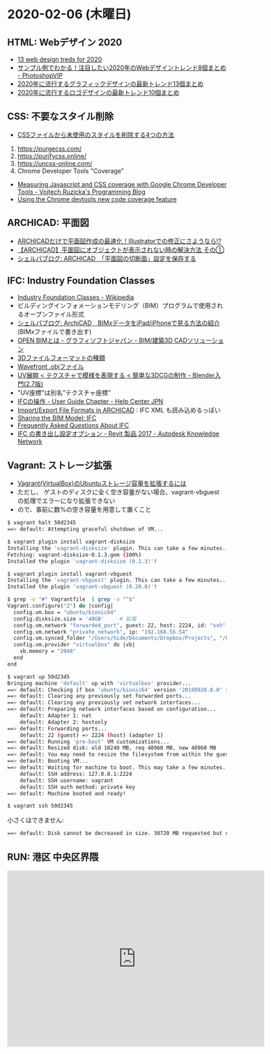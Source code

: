# 2020-02-06 (木曜日)

## HTML: Webデザイン 2020

- [13 web design treds for 2020](https://getflywheel.com/layout/web-design-trends/)
- [サンプル例でわかる！注目したい2020年のWebデザイントレンド8個まとめ - PhotoshopVIP](http://photoshopvip.net/119026)
- [2020年に流行するグラフィックデザインの最新トレンド13個まとめ](https://webdesign-trends.net/entry/10539)
- [2020年に流行するロゴデザインの最新トレンド10個まとめ](https://webdesign-trends.net/entry/10542)

## CSS: 不要なスタイル削除

- [CSSファイルから未使用のスタイルを削除する4つの方法](https://coliss.com/articles/build-websites/operation/css/4-ways-to-remove-unused-css.html)

1. https://purgecss.com/
2. https://purifycss.online/
3. https://uncss-online.com/
4. Chrome Developer Tools "Coverage"

- [Measuring Javascript and CSS coverage with Google Chrome Developer Tools - Vojtech Ruzicka's Programming Blog](https://www.vojtechruzicka.com/measuring-javascript-and-css-coverage-with-google-chrome-developer-tools/)
- [Using the Chrome devtools new code coverage feature](https://blog.logrocket.com/using-the-chrome-devtools-new-code-coverage-feature-ca96c3dddcaf/)

## ARCHICAD: 平面図

- [ARCHICADだけで平面図作成の最速化！Illustratorでの修正にさようなら!?](https://study.the-pers.com/illustrator/1955/)
- [【ARCHICAD】平面図にオブジェクトが表示されない時の解決方法 その①](https://study.the-pers.com/archicad/2596/)
- [シェルパブログ: ARCHICAD　「平面図の切断面」設定を保存する](https://sherpa-net.blogspot.com/2019/03/archicad_29.html)

## IFC: Industry Foundation Classes

- [Industry Foundation Classes - Wikipedia](https://en.wikipedia.org/wiki/Industry_Foundation_Classes)
- ビルディングインフォメーションモデリング（BIM）プログラムで使用されるオープンファイル形式
- [シェルパブログ: ArchiCAD　BIMxデータをiPad/iPhoneで見る方法の紹介](https://sherpa-net.blogspot.com/2013/05/archicadbimxipadiphone.html) (BIMxファイルで書き出す)
- [OPEN BIMとは - グラフィソフトジャパン - BIM/建築3D CADソリューション](https://www.graphisoft.co.jp/archicad/open_bim/)
- [3Dファイルフォーマットの種類](http://www.slis.tsukuba.ac.jp/~fujisawa.makoto.fu/cgi-bin/wiki/index.php?3D%A5%D5%A5%A1%A5%A4%A5%EB%A5%D5%A5%A9%A1%BC%A5%DE%A5%C3%A5%C8%A4%CE%BC%EF%CE%E0#jce44b69)
- [Wavefront .objファイル](https://ja.wikipedia.org/wiki/Wavefront_.obj%E3%83%95%E3%82%A1%E3%82%A4%E3%83%AB)
- [UV展開 <  テクスチャで模様を表現する <  簡単な3DCGの制作 - Blender入門(2.7版) ](https://www.blender3d.biz/simple3dcg_texturing_unwrap.html)
- "UV座標"は別名"テクスチャ座標"
- [IFCの操作 - User Guide Chapter - Help Center JPN](https://helpcenter.graphisoft.com/jp/user-guide-chapter/556)
- [Import/Export File Formats in ARCHICAD](https://helpcenter.graphisoft.com/knowledgebase/25765/) : IFC XML も読み込めるっぽい
- [Sharing the BIM Model: IFC](https://helpcenter.graphisoft.com/graphisoft-archives/73245/)
- [Frequently Asked Questions About IFC](https://helpcenter.graphisoft.com/knowledgebase/25798/)
- [IFC の書き出し設定オプション - Revit 製品 2017 - Autodesk Knowledge Network](https://knowledge.autodesk.com/ja/support/revit-products/learn-explore/caas/CloudHelp/cloudhelp/2017/JPN/Revit-DocumentPresent/files/GUID-E029E3AD-1639-4446-A935-C9796BC34C95-htm.html)

## Vagrant: ストレージ拡張

- [Vagrant(VirtualBox)のUbuntuストレージ容量を拡張するには](https://denor.jp/vagrantvirtualbox%E3%81%AEubuntu%E3%82%B9%E3%83%88%E3%83%AC%E3%83%BC%E3%82%B8%E5%AE%B9%E9%87%8F%E3%82%92%E6%8B%A1%E5%BC%B5%E3%81%99%E3%82%8B%E3%81%AB%E3%81%AF)
- ただし、 ゲストのディスクに全く空き容量がない場合、vagrant-vbguest の処理でエラーになり拡張できない
- ので、事前に数%の空き容量を用意して置くこと

~~~bash
$ vagrant halt 50d2345
==> default: Attempting graceful shutdown of VM...
~~~

~~~bash
$ vagrant plugin install vagrant-disksize
Installing the 'vagrant-disksize' plugin. This can take a few minutes...
Fetching: vagrant-disksize-0.1.3.gem (100%)
Installed the plugin 'vagrant-disksize (0.1.3)'!
~~~

~~~bash
$ vagrant plugin install vagrant-vbguest
Installing the 'vagrant-vbguest' plugin. This can take a few minutes...
Installed the plugin 'vagrant-vbguest (0.20.0)'!
~~~

~~~bash
$ grep -v "#" Vagrantfile  | grep -v "^$"
Vagrant.configure("2") do |config|
  config.vm.box = "ubuntu/bionic64"
  config.disksize.size = '40GB'     # 拡張
  config.vm.network "forwarded_port", guest: 22, host: 2224, id: "ssh"
  config.vm.network "private_network", ip: "192.168.56.54"
  config.vm.synced_folder "/Users/hide/Documents/Dropbox/Projects", "/home/vagrant/projects"
  config.vm.provider "virtualbox" do |vb|
    vb.memory = "2048"
  end
end
~~~

~~~bash
$ vagrant up 50d2345
Bringing machine 'default' up with 'virtualbox' provider...
==> default: Checking if box 'ubuntu/bionic64' version '20180920.0.0' is up to date...
==> default: Clearing any previously set forwarded ports...
==> default: Clearing any previously set network interfaces...
==> default: Preparing network interfaces based on configuration...
    default: Adapter 1: nat
    default: Adapter 2: hostonly
==> default: Forwarding ports...
    default: 22 (guest) => 2224 (host) (adapter 1)
==> default: Running 'pre-boot' VM customizations...
==> default: Resized disk: old 10240 MB, req 40960 MB, new 40960 MB
==> default: You may need to resize the filesystem from within the guest.
==> default: Booting VM...
==> default: Waiting for machine to boot. This may take a few minutes...
    default: SSH address: 127.0.0.1:2224
    default: SSH username: vagrant
    default: SSH auth method: private key
==> default: Machine booted and ready!
~~~

~~~bash
$ vagrant ssh 50d2345
~~~

小さくはできません:

~~~bash
==> default: Disk cannot be decreased in size. 30720 MB requested but disk is already 40960 MB.
~~~

## RUN: 港区 中央区界隈

<iframe height='405' width='590' frameborder='0' allowtransparency='true' scrolling='no' src='https://www.strava.com/activities/3076593751/embed/5626d7b44849ceb5252851c0abf736bfd9332832'></iframe>

